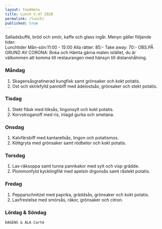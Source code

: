 ```yaml
---
layout: foodmenu
title: Lunch V.47 2020
permalink: /lunch/
published: true
---
```

Salladsbuffé, bröd och smör, kaffe och glass ingår.
Menyn gäller följande tider:  
Lunchtider  Mån-sön:11:00 - 15:00
Alla rätter: 85:- Take away: 70:-
OBS.PÅ GRUND AV CORONA: Boka och Hämta gärna maten istället, du är välkommen att komma till restaurangen med hänsyn till distanshålning.
                           

### Måndag
1. Skagensåsgratinerad kungfisk samt grönsaker och kokt potatis.
2. Ost och skinkfylld pannbiff med ädelostsås, grönsaker och stekt potatis.

### Tisdag
1. Stekt fläsk med löksås, lingonsylt och kokt potatis.
2. Korvstroganoff med ris, inlagd gurka och smetana.

### Onsdag
1. Kalvfärsbiff med kantarellsås, lingon och potatismos.
2. Köttgryta med grönsaker samt rödbetor och kokt potatis.

### Torsdag
1. Lax-räksoppa samt tunna pannkakor med sylt och visp grädde. 
2. Plommonfyld kycklingfilé med apelsin drgonsås samt råstekt potatis.

### Fredag
1. Pepparschnitzel med paprika, gräddsås, grönsaker och kokt potatis.
2. Laxfrestelse med smörsås, räkor, grönsaker och citron.

   
### Lördag & Söndag
    DAGENS & ALA Carté

   
    
   
     
